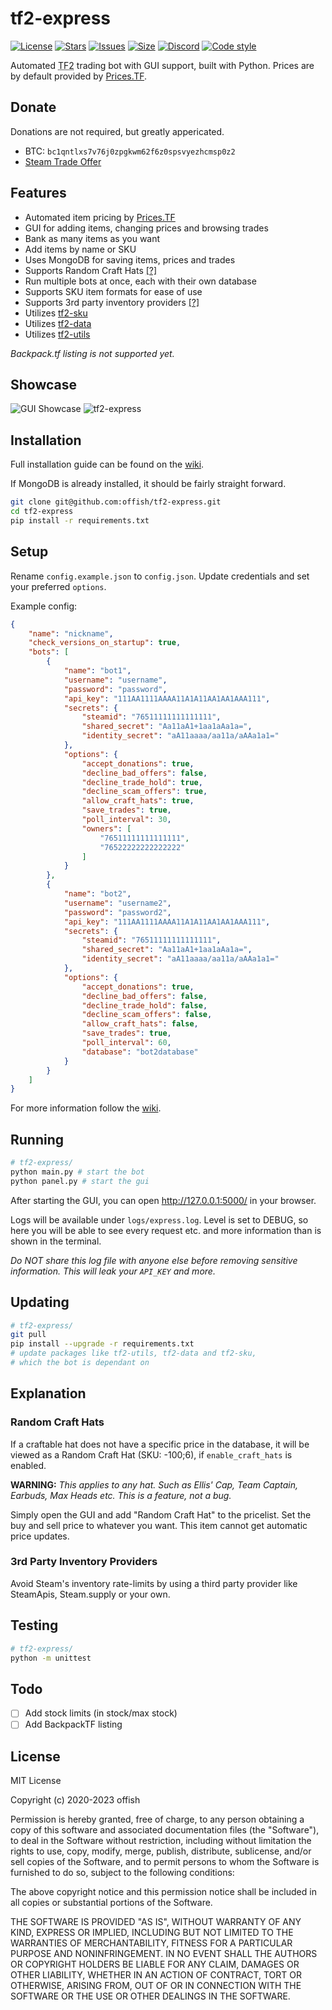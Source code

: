 # tf2-express
[![License](https://img.shields.io/github/license/offish/tf2-express.svg)](https://github.com/offish/tf2-express/blob/master/LICENSE)
[![Stars](https://img.shields.io/github/stars/offish/tf2-express.svg)](https://github.com/offish/tf2-express/stargazers)
[![Issues](https://img.shields.io/github/issues/offish/tf2-express.svg)](https://github.com/offish/tf2-express/issues)
[![Size](https://img.shields.io/github/repo-size/offish/tf2-express.svg)](https://github.com/offish/tf2-express)
[![Discord](https://img.shields.io/discord/467040686982692865?color=7289da&label=Discord&logo=discord)](https://discord.gg/t8nHSvA)
[![Code style](https://img.shields.io/badge/code%20style-black-000000.svg)](https://github.com/psf/black)

Automated <abbr title="Team Fortress 2">TF2</abbr> trading bot with GUI support, built with Python. Prices are by default provided by [Prices.TF](https://prices.tf).

## Donate
Donations are not required, but greatly appericated.
- BTC: `bc1qntlxs7v76j0zpgkwm62f6z0spsvyezhcmsp0z2`
- [Steam Trade Offer](https://steamcommunity.com/tradeoffer/new/?partner=293059984&token=0-l_idZR)


## Features
* Automated item pricing by [Prices.TF](https://prices.tf)
* GUI for adding items, changing prices and browsing trades
* Bank as many items as you want
* Add items by name or SKU
* Uses MongoDB for saving items, prices and trades
* Supports Random Craft Hats [[?]](#random-craft-hats)
* Run multiple bots at once, each with their own database
* Supports SKU item formats for ease of use
* Supports 3rd party inventory providers [[?]](#3rd-party-inventory-providers)
* Utilizes [tf2-sku](https://github.com/offish/tf2-sku)
* Utilizes [tf2-data](https://github.com/offish/tf2-data)
* Utilizes [tf2-utils](https://github.com/offish/tf2-utils)

*Backpack.tf listing is not supported yet.*

## Showcase
![GUI Showcase](https://github.com/offish/tf2-express/assets/30203217/3093be18-412d-4852-a9a1-270f2e16f194)
![tf2-express](https://github.com/offish/tf2-express/assets/30203217/c32d6c2e-b59d-4923-97e7-8ba7cf5f8640)

## Installation
Full installation guide can be found on the [wiki](https://github.com/offish/tf2-express/wiki).

If MongoDB is already installed, it should be fairly straight forward.

```bash
git clone git@github.com:offish/tf2-express.git
cd tf2-express
pip install -r requirements.txt
```

## Setup
Rename `config.example.json` to `config.json`. Update credentials and set your preferred `options`.

Example config:
```json
{
    "name": "nickname",
    "check_versions_on_startup": true,
    "bots": [
        {
            "name": "bot1",
            "username": "username",
            "password": "password",
            "api_key": "111AA1111AAAA11A1A11AA1AA1AAA111",
            "secrets": {
                "steamid": "76511111111111111",
                "shared_secret": "Aa11aA1+1aa1aAa1a=",
                "identity_secret": "aA11aaaa/aa11a/aAAa1a1="
            },
            "options": {
                "accept_donations": true,
                "decline_bad_offers": false,
                "decline_trade_hold": true,
                "decline_scam_offers": true,
                "allow_craft_hats": true,
                "save_trades": true,
                "poll_interval": 30,
                "owners": [
                    "76511111111111111",
                    "76522222222222222"
                ]
            }
        },
        {
            "name": "bot2",
            "username": "username2",
            "password": "password2",
            "api_key": "111AA1111AAAA11A1A11AA1AA1AAA111",
            "secrets": {
                "steamid": "76511111111111111",
                "shared_secret": "Aa11aA1+1aa1aAa1a=",
                "identity_secret": "aA11aaaa/aa11a/aAAa1a1="
            },
            "options": {
                "accept_donations": true,
                "decline_bad_offers": false,
                "decline_trade_hold": false,
                "decline_scam_offers": false,
                "allow_craft_hats": false,
                "save_trades": true,
                "poll_interval": 60,
                "database": "bot2database"
            }
        }
    ]
}
```

For more information follow the [wiki](https://github.com/offish/tf2-express/wiki).

## Running
```bash
# tf2-express/
python main.py # start the bot
python panel.py # start the gui
```

After starting the GUI, you can open http://127.0.0.1:5000/ in your browser. 

Logs will be available under `logs/express.log`. 
Level is set to DEBUG, so here you will be able to see every request etc. and more information than is shown in the terminal.

*Do NOT share this log file with anyone else before removing sensitive information. This will leak your `API_KEY` and more.*

## Updating
```bash
# tf2-express/
git pull
pip install --upgrade -r requirements.txt
# update packages like tf2-utils, tf2-data and tf2-sku,
# which the bot is dependant on
```

## Explanation
### Random Craft Hats
If a craftable hat does not have a specific price in the database, it will be viewed as a Random Craft Hat (SKU: -100;6), if `enable_craft_hats` is enabled. 

**WARNING:** *This applies to any hat. Such as Ellis' Cap, Team Captain, Earbuds, Max Heads etc. This is a feature, not a bug.*

Simply open the GUI and add "Random Craft Hat" to the pricelist. Set the buy and sell price to whatever you want. This item cannot get automatic price updates.

### 3rd Party Inventory Providers
Avoid Steam's inventory rate-limits by using a third party provider like SteamApis, Steam.supply or your own.

## Testing
```bash
# tf2-express/
python -m unittest
```

## Todo
- [ ] Add stock limits (in stock/max stock)
- [ ] Add BackpackTF listing

## License
MIT License

Copyright (c) 2020-2023 offish

Permission is hereby granted, free of charge, to any person obtaining a copy
of this software and associated documentation files (the "Software"), to deal
in the Software without restriction, including without limitation the rights
to use, copy, modify, merge, publish, distribute, sublicense, and/or sell
copies of the Software, and to permit persons to whom the Software is
furnished to do so, subject to the following conditions:

The above copyright notice and this permission notice shall be included in all
copies or substantial portions of the Software.

THE SOFTWARE IS PROVIDED "AS IS", WITHOUT WARRANTY OF ANY KIND, EXPRESS OR
IMPLIED, INCLUDING BUT NOT LIMITED TO THE WARRANTIES OF MERCHANTABILITY,
FITNESS FOR A PARTICULAR PURPOSE AND NONINFRINGEMENT. IN NO EVENT SHALL THE
AUTHORS OR COPYRIGHT HOLDERS BE LIABLE FOR ANY CLAIM, DAMAGES OR OTHER
LIABILITY, WHETHER IN AN ACTION OF CONTRACT, TORT OR OTHERWISE, ARISING FROM,
OUT OF OR IN CONNECTION WITH THE SOFTWARE OR THE USE OR OTHER DEALINGS IN THE
SOFTWARE.
